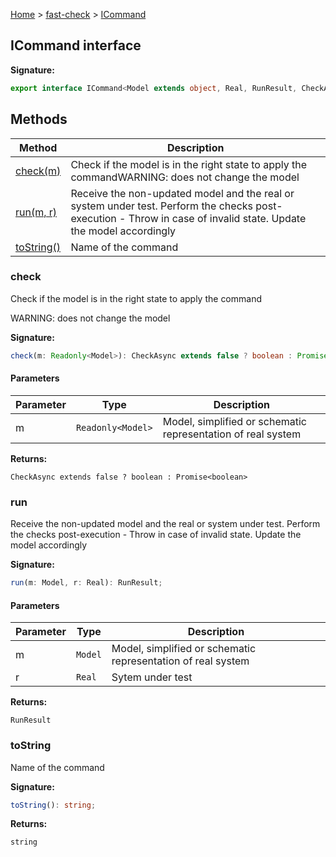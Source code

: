 [Home](/) &gt; [fast-check](../fast-check.md) &gt; [ICommand](ICommand.md)

## ICommand interface

<b>Signature:</b>

```typescript
export interface ICommand<Model extends object, Real, RunResult, CheckAsync extends boolean = false> 
```

## Methods

|  Method | Description |
|  --- | --- |
|  [check(m)](ICommand.md#check) | Check if the model is in the right state to apply the command<!-- -->WARNING: does not change the model |
|  [run(m, r)](ICommand.md#run) | Receive the non-updated model and the real or system under test. Perform the checks post-execution - Throw in case of invalid state. Update the model accordingly |
|  [toString()](ICommand.md#tostring) | Name of the command |

### check

Check if the model is in the right state to apply the command

WARNING: does not change the model

<b>Signature:</b>

```typescript
check(m: Readonly<Model>): CheckAsync extends false ? boolean : Promise<boolean>;
```

#### Parameters

|  Parameter | Type | Description |
|  --- | --- | --- |
|  m | <code>Readonly&lt;Model&gt;</code> | Model, simplified or schematic representation of real system |

<b>Returns:</b>

`CheckAsync extends false ? boolean : Promise<boolean>`

### run

Receive the non-updated model and the real or system under test. Perform the checks post-execution - Throw in case of invalid state. Update the model accordingly

<b>Signature:</b>

```typescript
run(m: Model, r: Real): RunResult;
```

#### Parameters

|  Parameter | Type | Description |
|  --- | --- | --- |
|  m | <code>Model</code> | Model, simplified or schematic representation of real system |
|  r | <code>Real</code> | Sytem under test |

<b>Returns:</b>

`RunResult`

### toString

Name of the command

<b>Signature:</b>

```typescript
toString(): string;
```
<b>Returns:</b>

`string`

